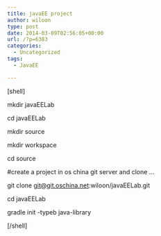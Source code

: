 ```yaml
---
title: javaEE project
author: wiloon
type: post
date: 2014-03-09T02:56:05+00:00
url: /?p=6383
categories:
  - Uncategorized
tags:
  - JavaEE

---
```

[shell]
  
mkdir javaEELab
  
cd javaEELab
  
mkdir source
  
mkdir workspace
  
cd source
  
#create a project in os china git server and clone ...
  
git clone git@git.oschina.net:wiloon/javaEELab.git
  
cd javaEELab
  
gradle init -typeb java-library
  
[/shell]
